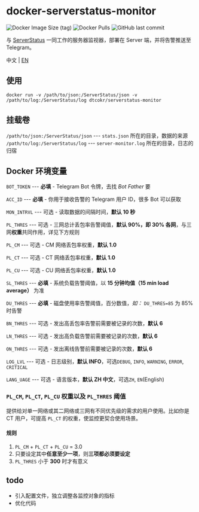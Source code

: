 # docker-serverstatus-monitor

![Docker Image Size (tag)](https://img.shields.io/docker/image-size/dtcokr/serverstatus-monitor/latest)
![Docker Pulls](https://img.shields.io/docker/pulls/dtcokr/serverstatus-monitor)
![GitHub last commit](https://img.shields.io/github/last-commit/dtcokr/docker-serverstatus-monitor)

与 [ServerStatus](https://github.com/cppla/ServerStatus) 一同工作的服务器监视器，部署在 Server 端，并将告警推送至 Telegram。

中文 | [EN](https://github.com/dtcokr/docker-serverstatus-monitor/blob/main/README_EN.md)

## 使用

`docker run -v /path/to/json:/ServerStatus/json -v /path/to/log:/ServerStatus/log dtcokr/serverstatus-monitor`

## 挂载卷

`/path/to/json:/ServerStatus/json` --- `stats.json` 所在的目录，数据的来源
`/path/to/log:/ServerStatus/log` --- `server-monitor.log` 所在的目录，日志的归宿

## Docker 环境变量

`BOT_TOKEN` --- **必填** - Telegram Bot 令牌，去找 _Bot Father_ 要

`ACC_ID` --- **必填** - 你用于接收告警的 Telegram 用户 ID，很多 Bot 可以获取

`MON_INTRVL` --- 可选 - 读取数据的间隔时间，**默认 10 秒**

`PL_THRES` --- 可选 - 三网总计丢包率告警阈值，**默认 90%，即 30% 各网**，与三网**权重**共同作用，详见下方规则

`PL_CM` --- 可选 - CM 网络丢包率权重，**默认 1.0**

`PL_CT` --- 可选 - CT 网络丢包率权重，**默认 1.0**

`PL_CU` --- 可选 - CU 网络丢包率权重，**默认 1.0**

`SL_THRES` --- **必填** - 系统负载告警阈值，以 **15 分钟均值（15 min load average）** 为准

`DU_THRES` --- **必填** - 磁盘使用率告警阈值，百分数值，_如：_ `DU_THRES=85` 为 85% 时告警

`BN_THRES` --- 可选 - 发出高丢包率告警前需要被记录的次数，**默认 6**

`LN_THRES` --- 可选 - 发出高负载告警前需要被记录的次数，**默认 6**

`ON_THRES` --- 可选 - 发出离线告警前需要被记录的次数，**默认 6**

`LOG_LVL` --- 可选 - 日志级别，**默认 INFO**，可选`DEBUG`, `INFO`, `WARNING`, `ERROR`, `CRITICAL`

`LANG_UAGE` --- 可选 - 语言版本，**默认 ZH 中文**，可选`ZH`, `EN`(English)

### `PL_CM`, `PL_CT`, `PL_CU` 权重以及 `PL_THRES` 阈值

提供给对单一网络或其二网络或三网有不同优先级的需求的用户使用。比如你是 CT 用户，可提高 `PL_CT` 的权重，使监控更契合使用场景。

#### 规则

1. `PL_CM` + `PL_CT` + `PL_CU` = 3.0
2. 只要设定其中**任意至少一项**，则**三项都必须要设定**
3. `PL_THRES` 小于 **300** 时才有意义

## todo

- 引入配置文件，独立调整各监控对象的指标
- 优化代码


